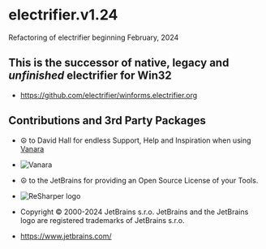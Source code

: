 # electrifier.v1.24
Refactoring of electrifier beginning February, 2024

## This is the successor of native, legacy and _unfinished_ electrifier for Win32
- https://github.com/electrifier/winforms.electrifier.org

## Contributions and 3rd Party Packages
- ☮️ to David Hall for endless Support, Help and Inspiration when using [Vanara](https://github.com/dahall/Vanara)
- ![Vanara](https://raw.githubusercontent.com/dahall/Vanara/master/docs/icons/Vanara64x64.png)

- ☮️ to the JetBrains for providing an Open Source License of your Tools.
- ![ReSharper logo](https://resources.jetbrains.com/storage/products/company/brand/logos/ReSharper.png)
- Copyright © 2000-2024 JetBrains s.r.o. JetBrains and the JetBrains logo are registered trademarks of JetBrains s.r.o.
- https://www.jetbrains.com/

